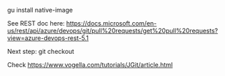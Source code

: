 gu install native-image

See REST doc here: https://docs.microsoft.com/en-us/rest/api/azure/devops/git/pull%20requests/get%20pull%20requests?view=azure-devops-rest-5.1

Next step: git checkout

Check https://www.vogella.com/tutorials/JGit/article.html
